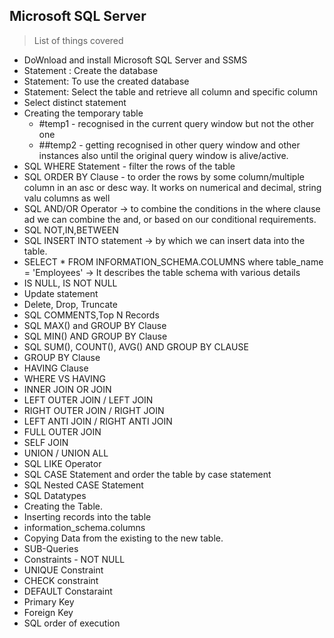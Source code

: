 ## Microsoft SQL Server 
> List of things covered
- DoWnload and install Microsoft SQL Server and SSMS 
- Statement : Create the database
- Statement: To use the created database
- Statement: Select the table and retrieve all column and specific column
- Select distinct statement
- Creating the temporary table
  - #temp1 - recognised in the current query window but not the other one 
  - ##temp2 - getting recognised in other query window and other instances also until the original query window is alive/active.
- SQL WHERE Statement - filter the rows of the table
- SQL ORDER BY Clause - to order the rows by some column/multiple column in an asc or desc way. It works on numerical and decimal, string valu columns as well
- SQL AND/OR Operator -> to combine the conditions in the where clause ad we can combine the and, or based on our conditional requirements.
- SQL NOT,IN,BETWEEN 
- SQL INSERT INTO statement -> by which we can insert data into the table.
- SELECT * FROM INFORMATION_SCHEMA.COLUMNS where table_name = 'Employees' -> It describes the table schema with various details
- IS NULL, IS NOT NULL
- Update statement
- Delete, Drop, Truncate
- SQL COMMENTS,Top N Records
- SQL MAX() and GROUP BY Clause
- SQL MIN() AND GROUP BY Clause
- SQL SUM(), COUNT(), AVG() AND GROUP BY CLAUSE
- GROUP BY Clause
- HAVING Clause
- WHERE VS HAVING
- INNER JOIN OR JOIN
- LEFT OUTER JOIN / LEFT JOIN
- RIGHT OUTER JOIN / RIGHT JOIN
- LEFT ANTI JOIN / RIGHT ANTI JOIN
- FULL OUTER JOIN
- SELF JOIN
- UNION / UNION ALL
- SQL LIKE Operator
- SQL CASE Statement and order the table by case statement 
- SQL Nested CASE Statement
- SQL Datatypes
- Creating the Table.
- Inserting records into the table
- information_schema.columns
- Copying Data from the existing to the new table.
- SUB-Queries
- Constraints - NOT NULL
- UNIQUE Constraint
- CHECK constraint
- DEFAULT Constaraint
- Primary Key
- Foreign Key
- SQL order of execution
 
